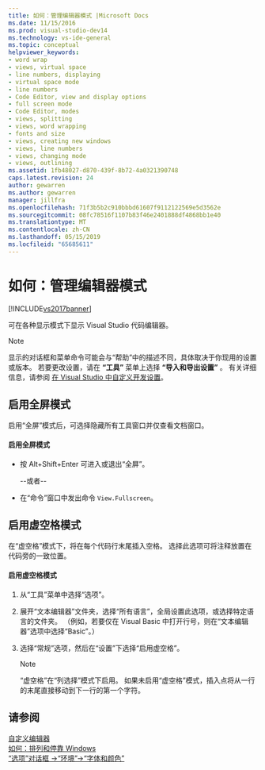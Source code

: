 ```yaml
---
title: 如何：管理编辑器模式 |Microsoft Docs
ms.date: 11/15/2016
ms.prod: visual-studio-dev14
ms.technology: vs-ide-general
ms.topic: conceptual
helpviewer_keywords:
- word wrap
- views, virtual space
- line numbers, displaying
- virtual space mode
- line numbers
- Code Editor, view and display options
- full screen mode
- Code Editor, modes
- views, splitting
- views, word wrapping
- fonts and size
- views, creating new windows
- views, line numbers
- views, changing mode
- views, outlining
ms.assetid: 1fb48027-d870-439f-8b72-4a0321390748
caps.latest.revision: 24
author: gewarren
ms.author: gewarren
manager: jillfra
ms.openlocfilehash: 71f3b5b2c910bbbd61607f9112122569e5d3562e
ms.sourcegitcommit: 08fc78516f1107b83f46e2401888df4868bb1e40
ms.translationtype: MT
ms.contentlocale: zh-CN
ms.lasthandoff: 05/15/2019
ms.locfileid: "65685611"
---
```

# <a name="how-to-manage-editor-modes"></a>如何：管理编辑器模式
[!INCLUDE[vs2017banner](../includes/vs2017banner.md)]

可在各种显示模式下显示 Visual Studio 代码编辑器。  
  
> [!NOTE]
> 显示的对话框和菜单命令可能会与“帮助”中的描述不同，具体取决于你现用的设置或版本。 若要更改设置，请在 **“工具”** 菜单上选择 **“导入和导出设置”** 。 有关详细信息，请参阅 [在 Visual Studio 中自定义开发设置](https://msdn.microsoft.com/22c4debb-4e31-47a8-8f19-16f328d7dcd3)。  
  
## <a name="enabling-full-screen-mode"></a>启用全屏模式  
 启用“全屏”模式后，可选择隐藏所有工具窗口并仅查看文档窗口。  
  
#### <a name="to-enable-full-screen-mode"></a>启用全屏模式  
  
- 按 Alt+Shift+Enter 可进入或退出“全屏”。  
  
     --或者--  
  
- 在“命令”窗口中发出命令 `View.Fullscreen`。  
  
## <a name="enabling-virtual-space-mode"></a>启用虚空格模式  
 在“虚空格”模式下，将在每个代码行末尾插入空格。 选择此选项可将注释放置在代码旁的一致位置。  
  
#### <a name="to-enable-virtual-space-mode"></a>启用虚空格模式  
  
1. 从“工具”菜单中选择“选项”。  
  
2. 展开“文本编辑器”文件夹，选择“所有语言”，全局设置此选项，或选择特定语言的文件夹。 （例如，若要仅在 Visual Basic 中打开行号，则在“文本编辑器”选项中选择“Basic”。）  
  
3. 选择“常规”选项，然后在“设置”下选择“启用虚空格”。  
  
    > [!NOTE]
    > “虚空格”在“列选择”模式下启用。 如果未启用“虚空格”模式，插入点将从一行的末尾直接移动到下一行的第一个字符。  
  
## <a name="see-also"></a>请参阅  
 [自定义编辑器](../ide/customizing-the-editor.md)   
 [如何：排列和停靠 Windows](../misc/how-to-arrange-and-dock-windows.md)   
 [“选项”对话框 ->“环境”->“字体和颜色”](../ide/reference/fonts-and-colors-environment-options-dialog-box.md)
